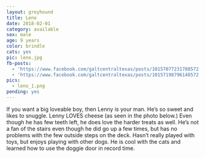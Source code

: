 ```yaml
---
layout: greyhound
title: Leno
date: 2018-02-01
category: available
sex: male
age: 9 years
color: brindle
cats: yes
pic: leno.jpg
fb-posts:
  - 'https://www.facebook.com/galtcentraltexas/posts/10157077231788572:0'
  - 'https://www.facebook.com/galtcentraltexas/posts/10157198796148572:0'
pics:
  - leno_1.png
pending: yes
---
```


If you want a big loveable boy, then Lenny is your man. He’s so sweet and likes to snuggle.
Lenny LOVES cheese (as seen in the photo below.)  Even though he has few teeth left, he does
love the harder treats as well.   He’s not a fan of the stairs even though he did go up a few
times, but has no problems with the few outside steps on the deck.  Hasn’t really played with
toys, but enjoys playing with other dogs.  He is cool with the cats and learned how to use the
doggie door in record time.
